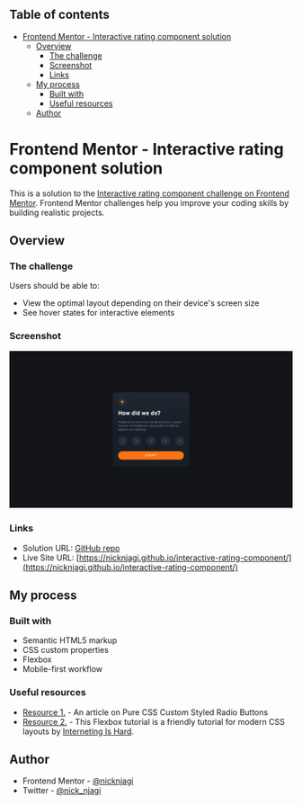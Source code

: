 ## Table of contents

- [Frontend Mentor - Interactive rating component solution](#frontend-mentor---interactive-rating-component-solution)
  - [Overview](#overview)
    - [The challenge](#the-challenge)
    - [Screenshot](#screenshot)
    - [Links](#links)
  - [My process](#my-process)
    - [Built with](#built-with)
    - [Useful resources](#useful-resources)
  - [Author](#author)

# Frontend Mentor - Interactive rating component solution

This is a solution to the [Interactive rating component challenge on Frontend Mentor](https://www.frontendmentor.io/challenges/interactive-rating-component-koxpeBUmI). Frontend Mentor challenges help you improve your coding skills by building realistic projects. 

## Overview

### The challenge

Users should be able to:

- View the optimal layout depending on their device's screen size
- See hover states for interactive elements

### Screenshot

![](./images/screenshot.png)

### Links

- Solution URL: [GitHub repo](https://github.com/nicknjagi/interactive-rating-component)
- Live Site URL: [https://nicknjagi.github.io/interactive-rating-component/](https://nicknjagi.github.io/interactive-rating-component/)

## My process

### Built with

- Semantic HTML5 markup
- CSS custom properties
- Flexbox
- Mobile-first workflow

### Useful resources

- [Resource 1.](https://moderncss.dev/pure-css-custom-styled-radio-buttons/) - An article on Pure CSS Custom Styled Radio Buttons
- [Resource 2.](https://www.internetingishard.com/html-and-css/flexbox/) - This Flexbox tutorial is a friendly tutorial for modern CSS layouts by [Interneting Is Hard](https://www.internetingishard.com/).

## Author

- Frontend Mentor - [@nicknjagi](https://www.frontendmentor.io/profile/nicknjagi)
- Twitter - [@nick_njagi](https://www.twitter.com/nick_njagi)


